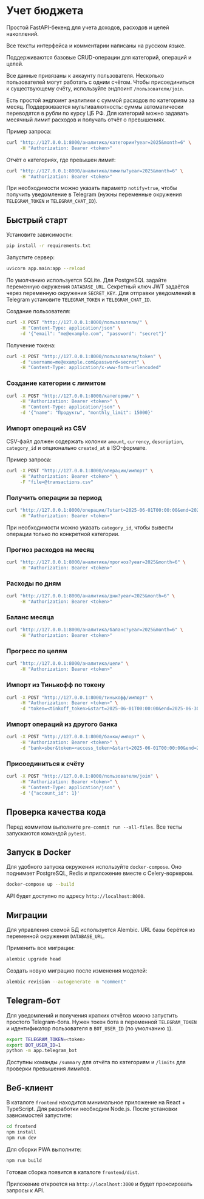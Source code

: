 # Учет бюджета

Простой FastAPI-бекенд для учета доходов, расходов и целей накоплений.

Все тексты интерфейса и комментарии написаны на русском языке.

Поддерживаются базовые CRUD-операции для категорий, операций и целей.

Все данные привязаны к аккаунту пользователя.
Несколько пользователей могут работать с одним счётом. Чтобы присоединиться к существующему счёту, используйте эндпоинт `/пользователи/join`.

Есть простой эндпоинт аналитики с суммой расходов по категориям за месяц.
Поддерживается мультивалютность: суммы автоматически переводятся в рубли по курсу ЦБ РФ.
Для категорий можно задавать месячный лимит расходов и получать отчёт о превышениях.

Пример запроса:

```bash
curl "http://127.0.0.1:8000/аналитика/категории?year=2025&month=6" \
     -H "Authorization: Bearer <token>"
```

Отчёт о категориях, где превышен лимит:

```bash
curl "http://127.0.0.1:8000/аналитика/лимиты?year=2025&month=6" \
     -H "Authorization: Bearer <token>"
```

При необходимости можно указать параметр `notify=true`, чтобы получить уведомление
в Telegram (нужны переменные окружения `TELEGRAM_TOKEN` и `TELEGRAM_CHAT_ID`).


## Быстрый старт

Установите зависимости:

```bash
pip install -r requirements.txt
```

Запустите сервер:

```bash
uvicorn app.main:app --reload
```

По умолчанию используется SQLite. Для PostgreSQL задайте переменную окружения `DATABASE_URL`.
Секретный ключ JWT задаётся через переменную окружения `SECRET_KEY`.
Для отправки уведомлений в Telegram установите `TELEGRAM_TOKEN` и `TELEGRAM_CHAT_ID`.

Создание пользователя:

```bash
curl -X POST "http://127.0.0.1:8000/пользователи/" \
     -H "Content-Type: application/json" \
     -d '{"email": "me@example.com", "password": "secret"}'
```

Получение токена:

```bash
curl -X POST "http://127.0.0.1:8000/пользователи/token" \
     -d "username=me@example.com&password=secret" \
     -H "Content-Type: application/x-www-form-urlencoded"
```

### Создание категории с лимитом

```bash
curl -X POST "http://127.0.0.1:8000/категории/" \
     -H "Authorization: Bearer <token>" \
     -H "Content-Type: application/json" \
     -d '{"name": "Продукты", "monthly_limit": 15000}'
```

### Импорт операций из CSV

CSV-файл должен содержать колонки `amount`, `currency`, `description`, `category_id` и опционально `created_at` в ISO-формате.

Пример запроса:

```bash
curl -X POST "http://127.0.0.1:8000/операции/импорт" \
     -H "Authorization: Bearer <token>" \
     -F "file=@transactions.csv"
```

### Получить операции за период

```bash
curl "http://127.0.0.1:8000/операции/?start=2025-06-01T00:00:00&end=2025-06-30T23:59:59" \
     -H "Authorization: Bearer <token>"
```
При необходимости можно указать `category_id`, чтобы вывести операции только по конкретной категории.


### Прогноз расходов на месяц

```bash
curl "http://127.0.0.1:8000/аналитика/прогноз?year=2025&month=6" \
     -H "Authorization: Bearer <token>"
```

### Расходы по дням

```bash
curl "http://127.0.0.1:8000/аналитика/дни?year=2025&month=6" \
     -H "Authorization: Bearer <token>"
```

### Баланс месяца

```bash
curl "http://127.0.0.1:8000/аналитика/баланс?year=2025&month=6" \
     -H "Authorization: Bearer <token>"
```

### Прогресс по целям

```bash
curl "http://127.0.0.1:8000/аналитика/цели" \
     -H "Authorization: Bearer <token>"
```

### Импорт из Тинькофф по токену

```bash
curl -X POST "http://127.0.0.1:8000/тинькофф/импорт" \
     -H "Authorization: Bearer <token>" \
     -d "token=<tinkoff_token>&start=2025-06-01T00:00:00&end=2025-06-30T23:59:59"
```

### Импорт операций из другого банка

```bash
curl -X POST "http://127.0.0.1:8000/банки/импорт" \
     -H "Authorization: Bearer <token>" \
     -d "bank=sber&token=<access_token>&start=2025-06-01T00:00:00&end=2025-06-30T23:59:59"
```

### Присоединиться к счёту

```bash
curl -X POST "http://127.0.0.1:8000/пользователи/join" \
     -H "Authorization: Bearer <token>" \
     -H "Content-Type: application/json" \
     -d '{"account_id": 1}'
```
## Проверка качества кода

Перед коммитом выполните `pre-commit run --all-files`.
Все тесты запускаются командой `pytest`.


## Запуск в Docker

Для удобного запуска окружения используйте `docker-compose`. Оно поднимает PostgreSQL, Redis и приложение вместе с Celery-воркером.

```bash
docker-compose up --build
```

API будет доступно по адресу `http://localhost:8000`.

## Миграции

Для управления схемой БД используется Alembic. URL базы берётся из
переменной окружения `DATABASE_URL`.

Применить все миграции:

```bash
alembic upgrade head
```

Создать новую миграцию после изменения моделей:

```bash
alembic revision --autogenerate -m "comment"
```

## Telegram-бот

Для уведомлений и получения кратких отчётов можно запустить простого Telegram-бота.
Нужен токен бота в переменной `TELEGRAM_TOKEN` и идентификатор пользователя
в `BOT_USER_ID` (по умолчанию `1`).

```bash
export TELEGRAM_TOKEN=<token>
export BOT_USER_ID=1
python -m app.telegram_bot
```

Доступны команды `/summary` для отчёта по категориям и `/limits` для проверки
превышения лимитов.

## Веб-клиент

В каталоге `frontend` находится минимальное приложение на React + TypeScript.
Для разработки необходим Node.js. После установки зависимостей запустите:

```bash
cd frontend
npm install
npm run dev
```

Для сборки PWA выполните:

```bash
npm run build
```

Готовая сборка появится в каталоге `frontend/dist`.

Приложение откроется на `http://localhost:3000` и будет проксировать запросы к API.
